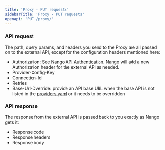```yaml
---
title: 'Proxy - PUT requests'
sidebarTitle: 'Proxy - PUT requests'
openapi: 'PUT /proxy/'
---
```


### API request

The path, query params, and headers you send to the Proxy are all passed on to the external API, except for the configuration headers mentioned here:
* Authorization: See [Nango API Authentication](/reference/api/authentication). Nango will add a new Authorization header for the external API as needed.
* Provider-Config-Key
* Connection-Id
* Retries
* Base-Url-Override: provide an API base URL when the base API is not listed in the [providers.yaml](https://nango.dev/providers.yaml) or it needs to be overridden

### API response

The response from the external API is passed back to you exactly as Nango gets it:
* Response code
* Response headers
* Response body
